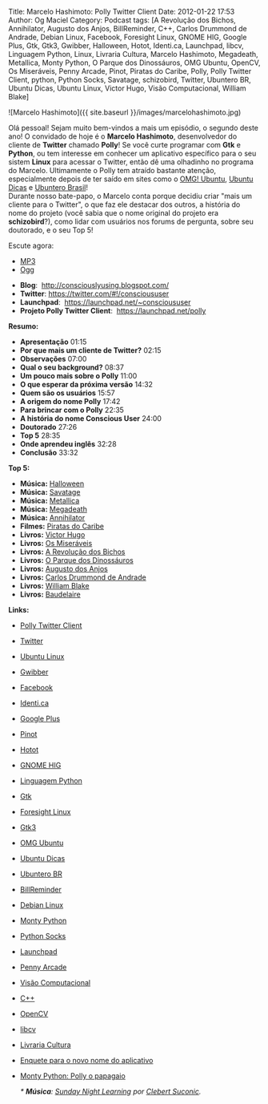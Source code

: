 Title: Marcelo Hashimoto: Polly Twitter Client
Date: 2012-01-22 17:53
Author: Og Maciel
Category: Podcast
tags: [A Revolução dos Bichos, Annihilator, Augusto dos Anjos, BillReminder, C++, Carlos Drummond de Andrade, Debian Linux, Facebook, Foresight Linux, GNOME HIG, Google Plus, Gtk, Gtk3, Gwibber, Halloween, Hotot, Identi.ca, Launchpad, libcv, Linguagem Python, Linux, Livraria Cultura, Marcelo Hashimoto, Megadeath, Metallica, Monty Python, O Parque dos Dinossáuros, OMG Ubuntu, OpenCV, Os Miseráveis, Penny Arcade, Pinot, Piratas do Caribe, Polly, Polly Twitter Client, python, Python Socks, Savatage, schizobird, Twitter, Ubuntero BR, Ubuntu Dicas, Ubuntu Linux, Victor Hugo, Visão Computacional, William Blake]

![Marcelo Hashimoto]({{ site.baseurl }}/images/marcelohashimoto.jpg)

Olá pessoal! Sejam muito bem-vindos a mais um episódio, o segundo deste
ano! O convidado de hoje é o **Marcelo Hashimoto**, desenvolvedor do
cliente de **Twitter** chamado **Polly**! Se você curte programar com
**Gtk** e **Python**, ou tem interesse em conhecer um aplicativo
específico para o seu sistem **Linux** para acessar o Twitter, então dê
uma olhadinho no programa do Marcelo. Ultimamente o Polly tem atraído
bastante atenção, especialmente depois de ter saído em sites como o
[OMG!
Ubuntu](http://www.omgubuntu.co.uk/ "http://www.omgubuntu.co.uk/"),
[Ubuntu
Dicas](http://www.ubuntudicas.com.br/blog/ "http://www.ubuntudicas.com.br/blog/")
e [Ubuntero
Brasil](http://www.ubuntero.com.br/ "http://www.ubuntero.com.br/")!  
Durante nosso bate-papo, o Marcelo conta porque decidiu criar "mais um
cliente para o Twitter", o que faz ele destacar dos outros, a história
do nome do projeto (você sabia que o nome original do projeto era
**schizobird**?), como lidar com usuários nos forums de pergunta, sobre
seu doutorado, e o seu Top 5!

Escute agora:

* [MP3](http://downloads.ogmaciel.com/castalio-podcast-28.mp3)
* [Ogg](http://downloads.ogmaciel.com/castalio-podcast-28.ogg)

-   **Blog**:  <http://consciouslyusing.blogspot.com/>
-   **Twitter**: <https://twitter.com/#!/conscioususer>
-   **Launchpad**:  <https://launchpad.net/~conscioususer>
-   **Projeto Polly Twitter Client**:  <https://launchpad.net/polly>

**Resumo:**

-   **Apresentação** 01:15
-   **Por que mais um cliente de Twitter?** 02:15
-   **Observações** 07:00
-   **Qual o seu background?** 08:37
-   **Um pouco mais sobre o Polly** 11:00
-   **O que esperar da próxima versão** 14:32
-   **Quem são os usuários** 15:57
-   **A origem do nome Polly** 17:42
-   **Para brincar com o Polly** 22:35
-   **A história do nome Conscious User** 24:00
-   **Doutorado** 27:26
-   **Top 5** 28:35
-   **Onde aprendeu inglês** 32:28
-   **Conclusão** 33:32

**Top 5:**

-   **Música:** [Halloween](http://www.last.fm/search?q=Halloween)
-   **Música:** [Savatage](http://www.last.fm/search?q=Savatage)
-   **Música:** [Metallica](http://www.last.fm/search?q=Metallica)
-   **Música:** [Megadeath](http://www.last.fm/search?q=Megadeath)
-   **Música:** [Annihilator](http://www.last.fm/search?q=Annihilator)
-   **Filmes:** [Piratas do
    Caribe](http://www.imdb.com/find?s=all&q=Piratas+do+Caribe)
-   **Livros:** [Victor
    Hugo](http://www.amazon.com/s/ref=nb_sb_noss?url=search-alias%3Dstripbooks&field-keywords=Victor+Hugo)
-   **Livros:** [Os
    Miseráveis](http://www.amazon.com/s/ref=nb_sb_noss?url=search-alias%3Dstripbooks&field-keywords=Os+Miseráveis)
-   **Livros:** [A Revolução dos
    Bichos](http://www.amazon.com/s/ref=nb_sb_noss?url=search-alias%3Dstripbooks&field-keywords=A+Revolução+dos+Bichos)
-   **Livros:** [O Parque dos
    Dinossáuros](http://www.amazon.com/s/ref=nb_sb_noss?url=search-alias%3Dstripbooks&field-keywords=O+Parque+dos+Dinossáuros)
-   **Livros:** [Augusto dos
    Anjos](http://www.amazon.com/s/ref=nb_sb_noss?url=search-alias%3Dstripbooks&field-keywords=Augusto+dos+Anjos)
-   **Livros:** [Carlos Drummond de
    Andrade](http://www.amazon.com/s/ref=nb_sb_noss?url=search-alias%3Dstripbooks&field-keywords=Carlos+Drummond+de+Andrade)
-   **Livros:** [William
    Blake](http://www.amazon.com/s/ref=nb_sb_noss?url=search-alias%3Dstripbooks&field-keywords=William+Blake)
-   **Livros:**
    [Baudelaire](http://www.amazon.com/s/ref=nb_sb_noss?url=search-alias%3Dstripbooks&field-keywords=Baudelaire)

**Links:**

-   [Polly Twitter
    Client](https://duckduckgo.com/?q=Polly+Twitter+Client)
-   [Twitter](https://duckduckgo.com/?q=Twitter)
-   [Ubuntu Linux](https://duckduckgo.com/?q=Ubuntu+Linux)
-   [Gwibber](https://duckduckgo.com/?q=Gwibber)
-   [Facebook](https://duckduckgo.com/?q=Facebook)
-   [Identi.ca](https://duckduckgo.com/?q=Identi.ca)
-   [Google Plus](https://duckduckgo.com/?q=Google+Plus)
-   [Pinot](https://duckduckgo.com/?q=Pinot)
-   [Hotot](https://duckduckgo.com/?q=Hotot)
-   [GNOME HIG](https://duckduckgo.com/?q=GNOME+HIG)
-   [Linguagem Python](https://duckduckgo.com/?q=Linguagem+Python)
-   [Gtk](https://duckduckgo.com/?q=Gtk)
-   [Foresight Linux](https://duckduckgo.com/?q=Foresight+Linux)
-   [Gtk3](https://duckduckgo.com/?q=Gtk3)
-   [OMG Ubuntu](https://duckduckgo.com/?q=OMG+Ubuntu)
-   [Ubuntu Dicas](https://duckduckgo.com/?q=Ubuntu+Dicas)
-   [Ubuntero BR](https://duckduckgo.com/?q=Ubuntero+BR)
-   [BillReminder](https://duckduckgo.com/?q=BillReminder)
-   [Debian Linux](https://duckduckgo.com/?q=Debian+Linux)
-   [Monty Python](https://duckduckgo.com/?q=Monty+Python)
-   [Python Socks](https://duckduckgo.com/?q=Python+Socks)
-   [Launchpad](https://duckduckgo.com/?q=Launchpad)
-   [Penny Arcade](https://duckduckgo.com/?q=Penny+Arcade)
-   [Visão Computacional](https://duckduckgo.com/?q=Visão+Computacional)
-   [C++](https://duckduckgo.com/?q=C++)
-   [OpenCV](https://duckduckgo.com/?q=OpenCV)
-   [libcv](https://duckduckgo.com/?q=libcv)
-   [Livraria Cultura](https://duckduckgo.com/?q=Livraria+Cultura)
-   [Enquete para o novo nome do
    aplicativo](http://www.omgubuntu.co.uk/2011/07/scizobird-seeking/ "http://www.omgubuntu.co.uk/2011/07/scizobird-seeking/")
-   [Monty Python: Polly o
    papagaio](http://www.myspace.com/video/vid/1390811 "http://www.myspace.com/video/vid/1390811")

    *\* **Música**: [Sunday Night
    Learning](http://soundcloud.com/clebertsuconic/sunday-night-lerning "http://soundcloud.com/clebertsuconic/sunday-night-lerning")
    por [Clebert
    Suconic](http://soundcloud.com/clebertsuconic "http://soundcloud.com/clebertsuconic").*
